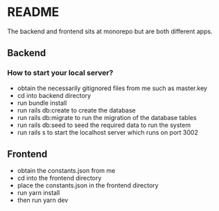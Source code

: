 # README
The backend and frontend sits at monorepo but are both different apps.

## Backend
### How to start your local server?
- obtain the necessarily gitignored files from me such as master.key
- cd into backend directory
- run bundle install
- run rails db:create to create the database
- run rails db:migrate to run the migration of the database tables
- run rails db:seed to seed the required data to run the system
- run rails s to start the localhost server which runs on port 3002

## Frontend
- obtain the constants.json from me
- cd into the frontend directory
- place the constants.json in the frontend directory
- run yarn install
- then run yarn dev